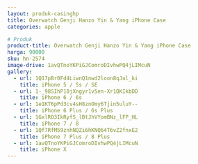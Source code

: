 ```yaml
---
layout: produk-casinghp
title: Overwatch Genji Hanzo Yin & Yang iPhone Case
categories: apple

# Produk
product-title: Overwatch Genji Hanzo Yin & Yang iPhone Case
harga: 90000
sku: hn-2574
image-drive: 1avQTnoYKPiGJComroDIvhwPQ4jLIMcuN
gallery:
  - url: 1Q17pBr0Fd4LiwnQ1nwd2loon8qJul_ki
    title: iPhone 5 / 5s / SE
  - url: 1-_98SIhP10jXngyr1v5en-Xr1QKIkbDD
    title: iPhone 6 / 6s
  - url: 1e1KT6pPd3cv4sH8znOmy6Tjin5uluY--
    title: iPhone 6 Plus / 6s Plus
  - url: 1GxlRO3IkRyfS_lBtJhVYomBNz_lFP_HL
    title: iPhone 7 / 8
  - url: 1Qf7RfM59znhNQZi6hKNQ64T6vZ2fnxE2
    title: iPhone 7 Plus / 8 Plus
  - url: 1avQTnoYKPiGJComroDIvhwPQ4jLIMcuN
    title: iPhone X
---
```


